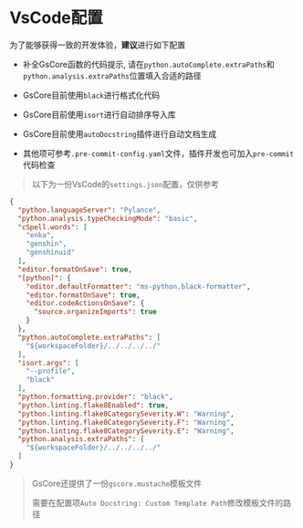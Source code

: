 # VsCode配置 <Badge type="tip" text="简单" />

为了能够获得一致的开发体验，**建议**进行如下配置

- 补全GsCore函数的代码提示, 请在`python.autoComplete.extraPaths`和`python.analysis.extraPaths`位置填入合适的路径

- GsCore目前使用`black`进行格式化代码
- GsCore目前使用`isort`进行自动排序导入库
- GsCore目前使用`autoDocstring`插件进行自动文档生成
- 其他项可参考`.pre-commit-config.yaml`文件，插件开发也可加入`pre-commit`代码检查

> 以下为一份VsCode的`settings.json`配置，仅供参考

```json
{
  "python.languageServer": "Pylance",
  "python.analysis.typeCheckingMode": "basic",
  "cSpell.words": [
    "enka",
    "genshin",
    "genshinuid"
  ],
  "editor.formatOnSave": true,
  "[python]": {
    "editor.defaultFormatter": "ms-python.black-formatter",
    "editor.formatOnSave": true,
    "editor.codeActionsOnSave": {
      "source.organizeImports": true
    }
  },
  "python.autoComplete.extraPaths": [
    "${workspaceFolder}/../../../../"
  ],
  "isort.args": [
    "--profile",
    "black"
  ],
  "python.formatting.provider": "black",
  "python.linting.flake8Enabled": true,
  "python.linting.flake8CategorySeverity.W": "Warning",
  "python.linting.flake8CategorySeverity.F": "Warning",
  "python.linting.flake8CategorySeverity.E": "Warning",
  "python.analysis.extraPaths": [
    "${workspaceFolder}/../../../../"
  ]
}
```

>  GsCore还提供了一份`gscore.mustache`模板文件
>
> 需要在配置项`Auto Docstring: Custom Template Path`修改模板文件的路径
